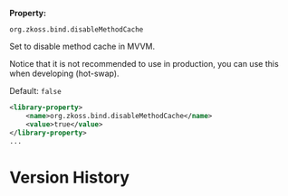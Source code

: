 **Property:**

`org.zkoss.bind.disableMethodCache`

Set to disable method cache in MVVM.

Notice that it is not recommended to use in production, you can use this
when developing (hot-swap).

Default: `false`

```xml
<library-property>
    <name>org.zkoss.bind.disableMethodCache</name>
    <value>true</value>
</library-property>
...
```

# Version History
